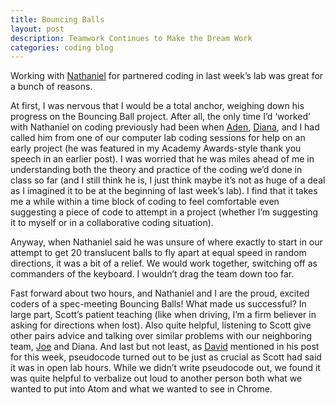 ```yaml
---
title: Bouncing Balls
layout: post
description: Teamwork Continues to Make the Dream Work
categories: coding blog
---
```


Working with [Nathaniel](nattybee.github.io) for partnered coding in last week’s lab was great for a bunch of reasons.

At first, I was nervous that I would be a total anchor, weighing down his progress on the Bouncing Ball project. After all, the only time I’d ‘worked’ with Nathaniel on coding previously had been when [Aden](adenj86.github.io), [Diana](dianarosenberger.github.io), and I had called him from one of our computer lab coding sessions for help on an early project (he was featured in my Academy Awards-style thank you speech in an earlier post). I was worried that he was miles ahead of me in understanding both the theory and practice of the coding we’d done in class so far (and I still think he is, I just think maybe it’s not as huge of a deal as I imagined it to be at the beginning of last week’s lab). I find that it takes me a while within a time block of coding to feel comfortable even suggesting a piece of code to attempt in a project (whether I’m suggesting it to myself or in a collaborative coding situation).

Anyway, when Nathaniel said he was unsure of where exactly to start in our attempt to get 20 translucent balls to fly apart at equal speed in random directions, it was a bit of a relief. We would work together, switching off as commanders of the keyboard. I wouldn’t drag the team down too far.

Fast forward about two hours, and Nathaniel and I are the proud, excited coders of a spec-meeting Bouncing Balls! What made us successful? In large part, Scott’s patient teaching (like when driving, I’m a firm believer in asking for directions when lost). Also quite helpful, listening to Scott give other pairs advice and talking over similar problems with our neighboring team, [Joe](joetorok.github.io) and Diana. And last but not least, as [David](davidlnowak.github.io) mentioned in his post for this week, pseudocode turned out to be just as crucial as Scott had said it was in open lab hours. While we didn’t write pseudocode out, we found it was quite helpful to verbalize out loud to another person both what we wanted to put into Atom and what we wanted to see in Chrome.
